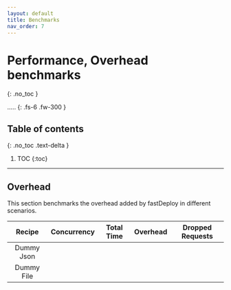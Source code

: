 ```yaml
---
layout: default
title: Benchmarks
nav_order: 7
---
```


# Performance, Overhead benchmarks
{: .no_toc }

..... 
{: .fs-6 .fw-300 }

## Table of contents
{: .no_toc .text-delta }

1. TOC
{:toc}

---


## Overhead

This section benchmarks the overhead added by fastDeploy in different scenarios.

| Recipe       | Concurrency | Total Time | Overhead | Dropped Requests|
|:-------------:|:-----------:|:----------:|:--------:|:---------------:|
| Dummy Json    |             |            |          |                 |
| Dummy File    |             |            |          |                 |
